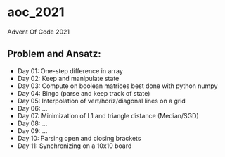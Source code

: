 # aoc_2021
Advent Of Code 2021

## Problem and Ansatz:
- Day 01: One-step difference in array
- Day 02: Keep and manipulate state
- Day 03: Compute on boolean matrices best done with python numpy
- Day 04: Bingo (parse and keep track of state)
- Day 05: Interpolation of vert/horiz/diagonal lines on a grid
- Day 06: ...
- Day 07: Minimization of L1 and triangle distance (Median/SGD)
- Day 08: ...
- Day 09: ...
- Day 10: Parsing open and closing brackets
- Day 11: Synchronizing on a 10x10 board 